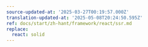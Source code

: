 ```yaml
---
source-updated-at: '2025-03-27T00:19:57.000Z'
translation-updated-at: '2025-05-08T20:24:50.595Z'
ref: docs/start/zh-hant/framework/react/ssr.md
replace:
  react: solid
---
```

